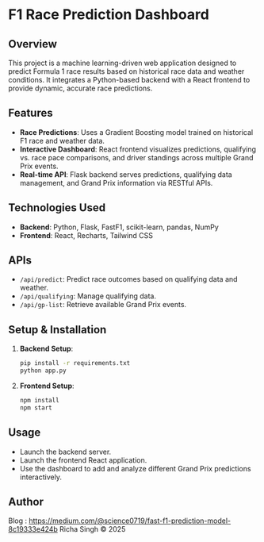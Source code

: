 # F1 Race Prediction Dashboard

## Overview

This project is a machine learning-driven web application designed to predict Formula 1 race results based on historical race data and weather conditions. It integrates a Python-based backend with a React frontend to provide dynamic, accurate race predictions.

## Features

- **Race Predictions**: Uses a Gradient Boosting model trained on historical F1 race and weather data.
- **Interactive Dashboard**: React frontend visualizes predictions, qualifying vs. race pace comparisons, and driver standings across multiple Grand Prix events.
- **Real-time API**: Flask backend serves predictions, qualifying data management, and Grand Prix information via RESTful APIs.

## Technologies Used

- **Backend**: Python, Flask, FastF1, scikit-learn, pandas, NumPy
- **Frontend**: React, Recharts, Tailwind CSS

## APIs

- `/api/predict`: Predict race outcomes based on qualifying data and weather.
- `/api/qualifying`: Manage qualifying data.
- `/api/gp-list`: Retrieve available Grand Prix events.

## Setup & Installation

1. **Backend Setup**:
   ```bash
   pip install -r requirements.txt
   python app.py
   ```

2. **Frontend Setup**:
   ```bash
   npm install
   npm start
   ```

## Usage

- Launch the backend server.
- Launch the frontend React application.
- Use the dashboard to add and analyze different Grand Prix predictions interactively.

## Author
Blog : https://medium.com/@science0719/fast-f1-prediction-model-8c19333e424b
Richa Singh © 2025

